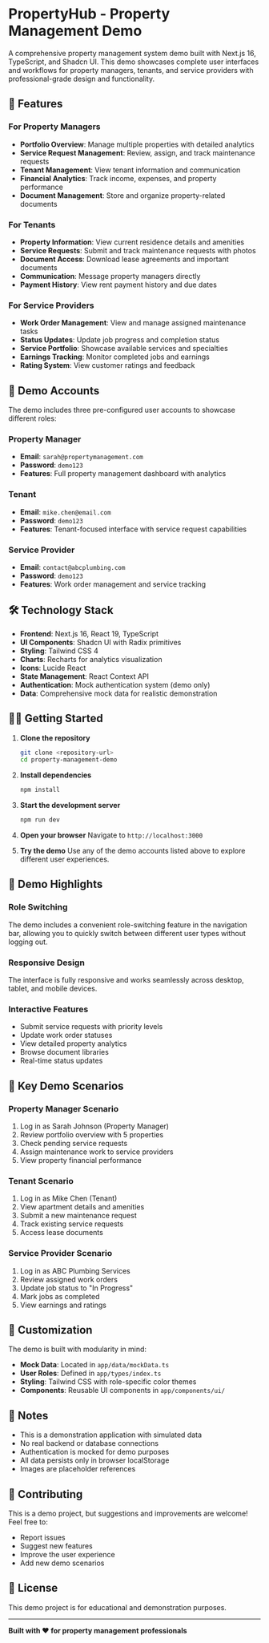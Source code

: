 # PropertyHub - Property Management Demo

A comprehensive property management system demo built with Next.js 16, TypeScript, and Shadcn UI. This demo showcases complete user interfaces and workflows for property managers, tenants, and service providers with professional-grade design and functionality.

## 🌟 Features

### For Property Managers
- **Portfolio Overview**: Manage multiple properties with detailed analytics
- **Service Request Management**: Review, assign, and track maintenance requests
- **Tenant Management**: View tenant information and communication
- **Financial Analytics**: Track income, expenses, and property performance
- **Document Management**: Store and organize property-related documents

### For Tenants
- **Property Information**: View current residence details and amenities
- **Service Requests**: Submit and track maintenance requests with photos
- **Document Access**: Download lease agreements and important documents
- **Communication**: Message property managers directly
- **Payment History**: View rent payment history and due dates

### For Service Providers
- **Work Order Management**: View and manage assigned maintenance tasks
- **Status Updates**: Update job progress and completion status
- **Service Portfolio**: Showcase available services and specialties
- **Earnings Tracking**: Monitor completed jobs and earnings
- **Rating System**: View customer ratings and feedback

## 🚀 Demo Accounts

The demo includes three pre-configured user accounts to showcase different roles:

### Property Manager
- **Email**: `sarah@propertymanagement.com`
- **Password**: `demo123`
- **Features**: Full property management dashboard with analytics

### Tenant
- **Email**: `mike.chen@email.com`
- **Password**: `demo123`
- **Features**: Tenant-focused interface with service request capabilities

### Service Provider
- **Email**: `contact@abcplumbing.com`
- **Password**: `demo123`
- **Features**: Work order management and service tracking

## 🛠 Technology Stack

- **Frontend**: Next.js 16, React 19, TypeScript
- **UI Components**: Shadcn UI with Radix primitives
- **Styling**: Tailwind CSS 4
- **Charts**: Recharts for analytics visualization
- **Icons**: Lucide React
- **State Management**: React Context API
- **Authentication**: Mock authentication system (demo only)
- **Data**: Comprehensive mock data for realistic demonstration

## 🏃‍♂️ Getting Started

1. **Clone the repository**
   ```bash
   git clone <repository-url>
   cd property-management-demo
   ```

2. **Install dependencies**
   ```bash
   npm install
   ```

3. **Start the development server**
   ```bash
   npm run dev
   ```

4. **Open your browser**
   Navigate to `http://localhost:3000`

5. **Try the demo**
   Use any of the demo accounts listed above to explore different user experiences.

## 📱 Demo Highlights

### Role Switching
The demo includes a convenient role-switching feature in the navigation bar, allowing you to quickly switch between different user types without logging out.

### Responsive Design
The interface is fully responsive and works seamlessly across desktop, tablet, and mobile devices.

### Interactive Features
- Submit service requests with priority levels
- Update work order statuses
- View detailed property analytics
- Browse document libraries
- Real-time status updates

## 🎯 Key Demo Scenarios

### Property Manager Scenario
1. Log in as Sarah Johnson (Property Manager)
2. Review portfolio overview with 5 properties
3. Check pending service requests
4. Assign maintenance work to service providers
5. View property financial performance

### Tenant Scenario
1. Log in as Mike Chen (Tenant)
2. View apartment details and amenities
3. Submit a new maintenance request
4. Track existing service requests
5. Access lease documents

### Service Provider Scenario
1. Log in as ABC Plumbing Services
2. Review assigned work orders
3. Update job status to "In Progress"
4. Mark jobs as completed
5. View earnings and ratings

## 🔧 Customization

The demo is built with modularity in mind:

- **Mock Data**: Located in `app/data/mockData.ts`
- **User Roles**: Defined in `app/types/index.ts`
- **Styling**: Tailwind CSS with role-specific color themes
- **Components**: Reusable UI components in `app/components/ui/`

## 📝 Notes

- This is a demonstration application with simulated data
- No real backend or database connections
- Authentication is mocked for demo purposes
- All data persists only in browser localStorage
- Images are placeholder references

## 🤝 Contributing

This is a demo project, but suggestions and improvements are welcome! Feel free to:
- Report issues
- Suggest new features
- Improve the user experience
- Add new demo scenarios

## 📄 License

This demo project is for educational and demonstration purposes.

---

**Built with ❤️ for property management professionals**